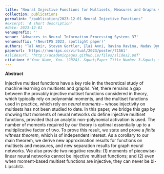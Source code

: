 ```yaml
---
title: "Neural Injective Functions for Multisets, Measures and Graphs via a Finite Witness Theorem"
collection: publications
permalink: "/publication/2023-12-01 Neural Injective Functions"
#excerpt: 'A short description'
#date: 2023-12-01
venueprefix: ''
venue: 'Advances in Neural Information Processing Systems 37'
venuesuffix: '(NeurIPS 2023, spotlight paper)'
authors: "Tal Amir, Steven Gortler, Ilai Avni, Ravina Ravina, Nadav Dym"
paperurl: 'https://neurips.cc/virtual/2023/poster/71561'
#slidesurl: 'http://academicpages.github.io/files/slides2.pdf'
citation: #'Your Name, You. (2024). &quot;Paper Title Number 3.&quot; <i>GitHub Journal of Bugs</i>. 1(3).'
---
```



**Abstract**

Injective multiset functions have a key role in the theoretical study of machine learning on multisets and graphs. Yet, there remains a gap between the provably injective multiset functions considered in theory, which typically rely on polynomial moments, and the multiset functions used in practice, which rely on *neural moments* – whose injectivity on multisets has not been studied to date. In this paper, we bridge this gap by showing that moments of neural networks do define injective multiset functions, provided that an analytic non-polynomial activation is used. The number of moments required by our theory is optimal essentially up to a multiplicative factor of two. To prove this result, we state and prove a *finite witness theorem*, which is of independent interest. As a corollary to our main theorem, we derive new approximation results for functions on multisets and measures, and new separation results for graph neural networks. We also provide two negative results: (1) moments of piecewise-linear neural networks cannot be injective multiset functions; and (2) even when moment-based multiset functions are injective, they can never be bi-Lipschitz.